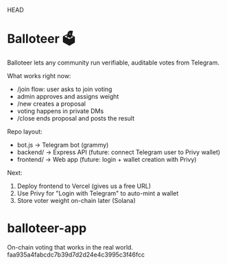 HEAD
# Balloteer 🗳

Balloteer lets any community run verifiable, auditable votes from Telegram.

What works right now:
- /join flow: user asks to join voting
- admin approves and assigns weight
- /new creates a proposal
- voting happens in private DMs
- /close ends proposal and posts the result

Repo layout:
- bot.js          → Telegram bot (grammy)
- backend/        → Express API (future: connect Telegram user to Privy wallet)
- frontend/       → Web app (future: login + wallet creation with Privy)

Next:
1. Deploy frontend to Vercel (gives us a free URL)
2. Use Privy for "Login with Telegram" to auto-mint a wallet
3. Store voter weight on-chain later (Solana)

# balloteer-app
On-chain voting that works in the real world.
faa935a4fabcdc7b39d7d2d24e4c3995c3f46fcc
